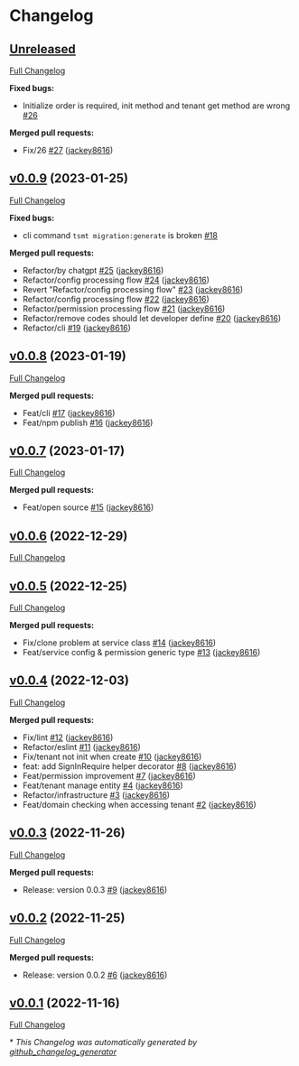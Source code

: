 # Changelog

## [Unreleased](https://github.com/yunology/ts-multi-tenancy/tree/HEAD)

[Full Changelog](https://github.com/yunology/ts-multi-tenancy/compare/v0.0.9...HEAD)

**Fixed bugs:**

- Initialize order is required, init method and tenant get method are wrong [\#26](https://github.com/Yunology/ts-multi-tenancy/issues/26)

**Merged pull requests:**

- Fix/26 [\#27](https://github.com/Yunology/ts-multi-tenancy/pull/27) ([jackey8616](https://github.com/jackey8616))

## [v0.0.9](https://github.com/yunology/ts-multi-tenancy/tree/v0.0.9) (2023-01-25)

[Full Changelog](https://github.com/yunology/ts-multi-tenancy/compare/v0.0.8...v0.0.9)

**Fixed bugs:**

- cli command `tsmt migration:generate` is broken [\#18](https://github.com/Yunology/ts-multi-tenancy/issues/18)

**Merged pull requests:**

- Refactor/by chatgpt [\#25](https://github.com/Yunology/ts-multi-tenancy/pull/25) ([jackey8616](https://github.com/jackey8616))
- Refactor/config processing flow [\#24](https://github.com/Yunology/ts-multi-tenancy/pull/24) ([jackey8616](https://github.com/jackey8616))
- Revert "Refactor/config processing flow" [\#23](https://github.com/Yunology/ts-multi-tenancy/pull/23) ([jackey8616](https://github.com/jackey8616))
- Refactor/config processing flow [\#22](https://github.com/Yunology/ts-multi-tenancy/pull/22) ([jackey8616](https://github.com/jackey8616))
- Refactor/permission processing flow [\#21](https://github.com/Yunology/ts-multi-tenancy/pull/21) ([jackey8616](https://github.com/jackey8616))
- Refactor/remove codes should let developer define [\#20](https://github.com/Yunology/ts-multi-tenancy/pull/20) ([jackey8616](https://github.com/jackey8616))
- Refactor/cli [\#19](https://github.com/Yunology/ts-multi-tenancy/pull/19) ([jackey8616](https://github.com/jackey8616))

## [v0.0.8](https://github.com/yunology/ts-multi-tenancy/tree/v0.0.8) (2023-01-19)

[Full Changelog](https://github.com/yunology/ts-multi-tenancy/compare/v0.0.7...v0.0.8)

**Merged pull requests:**

- Feat/cli [\#17](https://github.com/Yunology/ts-multi-tenancy/pull/17) ([jackey8616](https://github.com/jackey8616))
- Feat/npm publish [\#16](https://github.com/Yunology/ts-multi-tenancy/pull/16) ([jackey8616](https://github.com/jackey8616))

## [v0.0.7](https://github.com/yunology/ts-multi-tenancy/tree/v0.0.7) (2023-01-17)

[Full Changelog](https://github.com/yunology/ts-multi-tenancy/compare/v0.0.6...v0.0.7)

**Merged pull requests:**

- Feat/open source [\#15](https://github.com/Yunology/ts-multi-tenancy/pull/15) ([jackey8616](https://github.com/jackey8616))

## [v0.0.6](https://github.com/yunology/ts-multi-tenancy/tree/v0.0.6) (2022-12-29)

[Full Changelog](https://github.com/yunology/ts-multi-tenancy/compare/v0.0.5...v0.0.6)

## [v0.0.5](https://github.com/yunology/ts-multi-tenancy/tree/v0.0.5) (2022-12-25)

[Full Changelog](https://github.com/yunology/ts-multi-tenancy/compare/v0.0.4...v0.0.5)

**Merged pull requests:**

- Fix/clone problem at service class [\#14](https://github.com/Yunology/ts-multi-tenancy/pull/14) ([jackey8616](https://github.com/jackey8616))
- Feat/service config & permission generic type [\#13](https://github.com/Yunology/ts-multi-tenancy/pull/13) ([jackey8616](https://github.com/jackey8616))

## [v0.0.4](https://github.com/yunology/ts-multi-tenancy/tree/v0.0.4) (2022-12-03)

[Full Changelog](https://github.com/yunology/ts-multi-tenancy/compare/v0.0.3...v0.0.4)

**Merged pull requests:**

- Fix/lint [\#12](https://github.com/Yunology/ts-multi-tenancy/pull/12) ([jackey8616](https://github.com/jackey8616))
- Refactor/eslint [\#11](https://github.com/Yunology/ts-multi-tenancy/pull/11) ([jackey8616](https://github.com/jackey8616))
- Fix/tenant not init when create [\#10](https://github.com/Yunology/ts-multi-tenancy/pull/10) ([jackey8616](https://github.com/jackey8616))
- feat: add SignInRequire helper decorator [\#8](https://github.com/Yunology/ts-multi-tenancy/pull/8) ([jackey8616](https://github.com/jackey8616))
- Feat/permission improvement [\#7](https://github.com/Yunology/ts-multi-tenancy/pull/7) ([jackey8616](https://github.com/jackey8616))
- Feat/tenant manage entity [\#4](https://github.com/Yunology/ts-multi-tenancy/pull/4) ([jackey8616](https://github.com/jackey8616))
- Refactor/infrastructure [\#3](https://github.com/Yunology/ts-multi-tenancy/pull/3) ([jackey8616](https://github.com/jackey8616))
- Feat/domain checking when accessing tenant [\#2](https://github.com/Yunology/ts-multi-tenancy/pull/2) ([jackey8616](https://github.com/jackey8616))

## [v0.0.3](https://github.com/yunology/ts-multi-tenancy/tree/v0.0.3) (2022-11-26)

[Full Changelog](https://github.com/yunology/ts-multi-tenancy/compare/v0.0.2...v0.0.3)

**Merged pull requests:**

- Release: version 0.0.3 [\#9](https://github.com/Yunology/ts-multi-tenancy/pull/9) ([jackey8616](https://github.com/jackey8616))

## [v0.0.2](https://github.com/yunology/ts-multi-tenancy/tree/v0.0.2) (2022-11-25)

[Full Changelog](https://github.com/yunology/ts-multi-tenancy/compare/v0.0.1...v0.0.2)

**Merged pull requests:**

- Release: version 0.0.2 [\#6](https://github.com/Yunology/ts-multi-tenancy/pull/6) ([jackey8616](https://github.com/jackey8616))

## [v0.0.1](https://github.com/yunology/ts-multi-tenancy/tree/v0.0.1) (2022-11-16)

[Full Changelog](https://github.com/yunology/ts-multi-tenancy/compare/6515dffcdd73e331dc423187d121f1135695ffb4...v0.0.1)



\* *This Changelog was automatically generated by [github_changelog_generator](https://github.com/github-changelog-generator/github-changelog-generator)*
